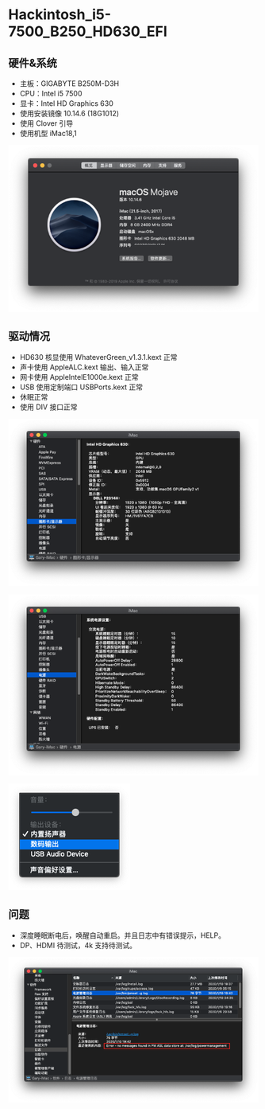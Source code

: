 Hackintosh_i5-7500_B250_HD630_EFI
====

硬件&系统
----
* 主板：GIGABYTE B250M-D3H
* CPU：Intel i5 7500
* 显卡：Intel HD Graphics 630
* 使用安装镜像 10.14.6 (18G1012)
* 使用 Clover 引导
* 使用机型 iMac18,1

![info](img/info.png)

驱动情况
----
* HD630 核显使用 WhateverGreen_v1.3.1.kext 正常
* 声卡使用 AppleALC.kext 输出、输入正常
* 网卡使用 AppleIntelE1000e.kext 正常
* USB 使用定制端口 USBPorts.kext 正常
* 休眠正常
* 使用 DIV 接口正常

![显卡](img/显卡.png)

![电源](img/电源.png)

![声音](img/声音.png)

问题
----
* 深度睡眠断电后，唤醒自动重启。并且日志中有错误提示，HELP。
* DP、HDMI 待测试，4k 支持待测试。

![问题-无电源日志](img/问题-无电源日志.png)